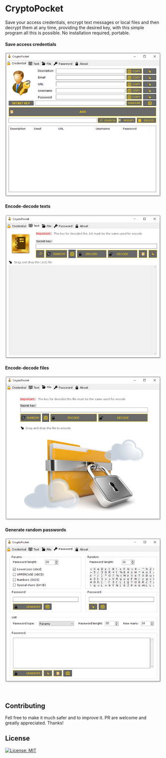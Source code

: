 # CryptoPocket

Save your access credentials, encrypt text messages or local files and then decrypt them at any time, providing the desired key, with this simple program all this is possible. No installation required, portable.

#### Save access credentials

![img0](./img/CryptoPocket0.PNG)

#### Encode-decode texts

![img1](./img/CryptoPocket1.PNG)

#### Encode-decode files

![img2](./img/CryptoPocket2.PNG)

#### Generate random passwords

![img3](./img/CryptoPocket3.PNG)

<br>

## Contributing

Fell free to make it much safer and to improve it. PR are welcome and greatly appreciated. Thanks!
## License

[![License: MIT](https://img.shields.io/badge/License-MIT-blue.svg?style=for-the-badge&logo=AdGuard)](LICENSE)
